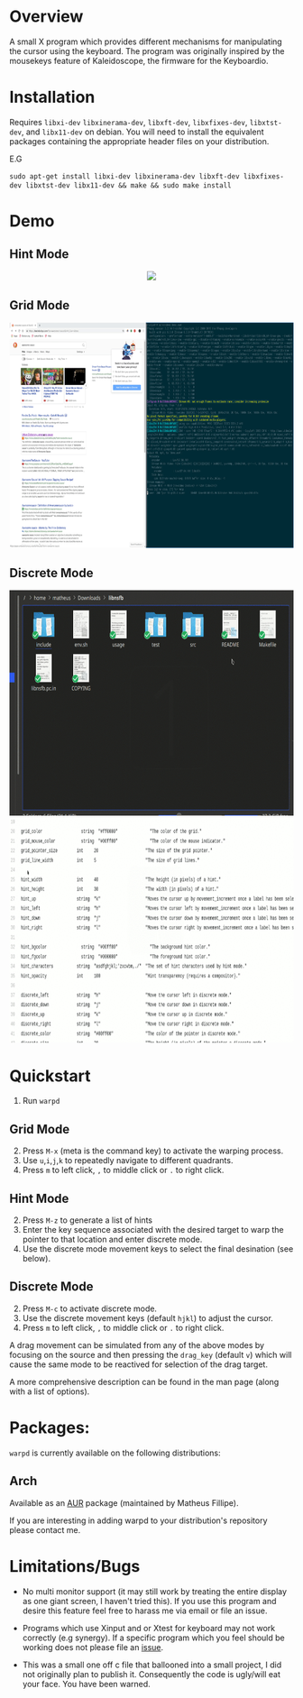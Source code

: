 # Overview

A small X program which provides different mechanisms for manipulating the cursor using the keyboard. The program was originally inspired by the mousekeys feature of Kaleidoscope, the firmware for the Keyboardio.

# Installation

Requires `libxi-dev` `libxinerama-dev`, `libxft-dev`, `libxfixes-dev`, `libxtst-dev`, and `libx11-dev` on debian. You will need to install the equivalent packages containing the appropriate header files on your distribution.

E.G 

```
sudo apt-get install libxi-dev libxinerama-dev libxft-dev libxfixes-dev libxtst-dev libx11-dev && make && sudo make install
```

# Demo

## Hint Mode

<p align="center">
<img src="demo_hints.gif" height="400px"/>
</p>

## Grid Mode

<p align="center">
<img src="demo_warp.gif" height="400px"/>
</p>

## Discrete Mode

<p align="center">
<img src="demo_discrete.gif" height="400px"/>
<img src="demo_discrete2.gif" height="400px"/>
</p>

# Quickstart

1. Run `warpd` 

## Grid Mode
2. Press `M-x` (meta is the command key) to activate the warping process.
3. Use `u`,`i`,`j`,`k` to repeatedly navigate to different quadrants.
4. Press `m` to left click, `,` to middle click or `.` to right click. 

## Hint Mode
2. Press `M-z` to generate a list of hints
3. Enter the key sequence associated with the desired target to warp the pointer to that location and enter discrete mode.
4. Use the discrete mode movement keys to select the final desination (see below). 

## Discrete Mode
2. Press `M-c` to activate discrete mode.
3. Use the discrete movement keys (default `hjkl`) to adjust the cursor.
4. Press `m` to left click, `,` to middle click or `.` to right click. 

A drag movement can be simulated from any of the above modes by focusing on the source and then pressing the `drag_key` (default `v`) which will cause the same mode to be reactived for selection of the drag target.

A more comprehensive description can be found in the man page (along with a list of options).

# Packages:

`warpd` is currently available on the following distributions:

## Arch

Available as an [AUR](https://aur.archlinux.org/packages/warpd-git/) package (maintained by Matheus Fillipe).

If you are interesting in adding warpd to your distribution's repository please contact me.

# Limitations/Bugs

- No multi monitor support (it may still work by treating the entire display as one giant screen, I haven't tried this). If you use this program and desire this feature feel free to harass me via email or file an issue.

- Programs which use Xinput and or Xtest for keyboard may not work correctly (e.g synergy). If a specific program which you feel should be working does not please file an [issue](https://github.com/rvaiya/warpd/issue).

- This was a small one off c file that ballooned into a small project, I did not originally plan to publish it. Consequently the code is ugly/will eat your face. You have been warned.

